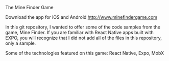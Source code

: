 The Mine Finder Game

Download the app for iOS and Android
http://www.minefindergame.com


In this git repository, I wanted to offer some of the code samples from the game, Mine Finder.  If you are familiar with React Native apps built with EXPO, you will recognize that I did not add all of the files in this repository, only a sample.


Some of the technologies featured on this game:
 React Native, Expo, MobX